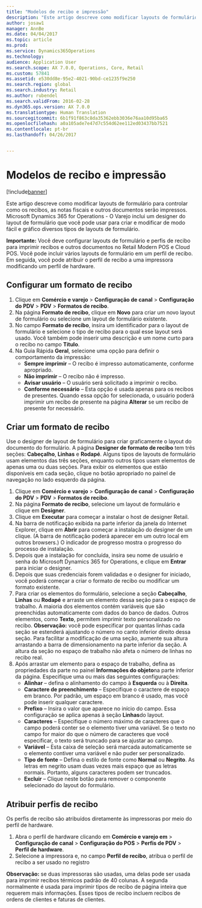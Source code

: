 ```yaml
---
title: "Modelos de recibo e impressão"
description: "Este artigo descreve como modificar layouts de formulário para controlar como os recibos, as notas fiscais e outros documentos serão impressos. Microsoft Dynamics 365 for Operations - O Varejo inclui um designer do layout de formulário que você pode usar para criar e modificar de modo fácil e gráfico diversos tipos de layouts de formulário."
author: josaw1
manager: AnnBe
ms.date: 04/04/2017
ms.topic: article
ms.prod: 
ms.service: Dynamics365Operations
ms.technology: 
audience: Application User
ms.search.scope: AX 7.0.0, Operations, Core, Retail
ms.custom: 57841
ms.assetid: e530dd8e-95e2-4021-90bd-ce1235f9e250
ms.search.region: global
ms.search.industry: Retail
ms.author: rubendel
ms.search.validFrom: 2016-02-28
ms.dyn365.ops.version: AX 7.0.0
ms.translationtype: Human Translation
ms.sourcegitcommit: 6b1f91f863c8da35362ebb3036e76aa10d95ba65
ms.openlocfilehash: a0a105ade7e47d7c554d62ee112ed03437bb7521
ms.contentlocale: pt-br
ms.lasthandoff: 04/26/2017


---
```


# <a name="receipt-templates-and-printing"></a>Modelos de recibo e impressão

[!include[banner](includes/banner.md)]


Este artigo descreve como modificar layouts de formulário para controlar como os recibos, as notas fiscais e outros documentos serão impressos. Microsoft Dynamics 365 for Operations - O Varejo inclui um designer do layout de formulário que você pode usar para criar e modificar de modo fácil e gráfico diversos tipos de layouts de formulário.

**Importante:** Você deve configurar layouts de formulário e perfis de recibo para imprimir recibos e outros documentos no Retail Modern POS e Cloud POS. Você pode incluir vários layouts de formulário em um perfil de recibo. Em seguida, você pode atribuir o perfil de recibo a uma impressora modificando um perfil de hardware.

## <a name="set-up-a-receipt-format"></a>Configurar um formato de recibo
1.  Clique em **Comércio e varejo** &gt; **Configuração de canal** &gt; **Configuração do PDV** &gt; **PDV** &gt; **Formatos de recibo**.
2.  Na página **Formato de recibo**, clique em **Novo** para criar um novo layout de formulário ou selecione um layout de formulário existente.
3.  No campo **Formato de recibo**, insira um identificador para o layout de formulário e selecione o tipo de recibo para o qual esse layout será usado. Você também pode inserir uma descrição e um nome curto para o recibo no campo **Título**.
4.  Na Guia Rápida **Geral**, selecione uma opção para definir o comportamento da impressão:
    -   **Sempre imprimir** – O recibo é impresso automaticamente, conforme apropriado.
    -   **Não imprimir** – O recibo não é impresso.
    -   **Avisar usuário** – O usuário será solicitado a imprimir o recibo.
    -   **Conforme necessário** – Esta opção é usada apenas para os recibos de presentes. Quando essa opção for selecionada, o usuário poderá imprimir um recibo de presente na página **Alterar** se um recibo de presente for necessário.

## <a name="design-a-receipt-format"></a>Criar um formato de recibo
Use o designer de layout de formulário para criar graficamente o layout do documento do formulário. A página **Designer de formato de recibo** tem três seções: **Cabeçalho**, **Linhas** e **Rodapé**. Alguns tipos de layouts de formulário usam elementos das três seções, enquanto outros tipos usam elementos de apenas uma ou duas seções. Para exibir os elementos que estão disponíveis em cada seção, clique no botão apropriado no painel de navegação no lado esquerdo da página.

1.  Clique em **Comércio e varejo** &gt; **Configuração de canal** &gt; **Configuração do PDV** &gt; **PDV** &gt; **Formatos de recibo**.
2.  Na página **Formato de recibo**, selecione um layout de formulário e clique em **Designer**.
3.  Clique em **Executar** para começar a instalar o host de designer Retail.
4.  Na barra de notificação exibida na parte inferior da janela do Internet Explorer, clique em **Abrir** para começar a instalação do designer de um clique. (A barra de notificação poderá aparecer em um outro local em outros browsers.) O indicador de progresso mostra o progresso do processo de instalação.
5.  Depois que a instalação for concluída, insira seu nome de usuário e senha do Microsoft Dynamics 365 for Operations, e clique em **Entrar** para iniciar o designer.
6.  Depois que suas credenciais forem validadas e o designer for iniciado, você poderá começar a criar o formato de recibo ou modificar um formato existente.
7.  Para criar os elementos do formulário, selecione a seção **Cabeçalho**, **Linhas** ou **Rodapé** e arraste um elemento dessa seção para o espaço de trabalho. A maioria dos elementos contém variáveis que são preenchidas automaticamente com dados do banco de dados. Outros elementos, como **Texto**, permitem imprimir texto personalizado no recibo. **Observação:** você pode especificar por quantas linhas cada seção se estenderá ajustando o número no canto inferior direito dessa seção. Para facilitar a modificação de uma seção, aumente sua altura arrastando a barra de dimensionamento na parte inferior da seção. A altura da seção no espaço de trabalho não afeta o número de linhas no recibo real.
8.  Após arrastar um elemento para o espaço de trabalho, defina as propriedades da parte no painel **Informações do objeto**na parte inferior da página. Especifique uma ou mais das seguintes configurações:
    -   **Alinhar** – defina o alinhamento do campo à **Esquerda** ou à **Direita**.
    -   **Caractere de preenchimento** – Especifique o caractere de espaço em branco. Por padrão, um espaço em branco é usado, mas você pode inserir qualquer caractere.
    -   **Prefixo** – Insira o valor que aparece no início do campo. Essa configuração se aplica apenas à seção **Linhas**do layout.
    -   **Caracteres** – Especifique o número máximo de caracteres que o campo poderá conter se o elemento tiver uma variável. Se o texto no campo for maior do que o número de caracteres que você especificar, o texto será truncado para se ajustar ao campo.
    -   **Variável** – Esta caixa de seleção será marcada automaticamente se o elemento contiver uma variável e não puder ser personalizado.
    -   **Tipo de fonte** – Defina o estilo de fonte como **Normal** ou **Negrito**. As letras em negrito usam duas vezes mais espaço que as letras normais. Portanto, alguns caracteres podem ser truncados.
    -   **Excluir** – Clique neste botão para remover o componente selecionado do layout do formulário.

## <a name="assign-receipt-profiles"></a>Atribuir perfis de recibo
Os perfis de recibo são atribuídos diretamente às impressoras por meio do perfil de hardware.

1.  Abra o perfil de hardware clicando em **Comércio e varejo em** &gt; **Configuração de canal** &gt; **Configuração do POS** &gt; **Perfis de PDV** &gt; **Perfil de hardware**.
2.  Selecione a impressora e, no campo **Perfil de recibo**, atribua o perfil de recibo a ser usado no registro

**Observação:** se duas impressoras são usadas, uma delas pode ser usada para imprimir recibos térmicos padrão de 40 colunas. A segunda normalmente é usada para imprimir tipos de recibo de página inteira que requerem mais informações. Esses tipos de recibo incluem recibos de ordens de clientes e faturas de clientes.




